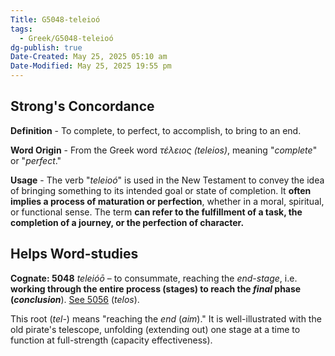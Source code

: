 ```yaml
---
Title: G5048-teleioó
tags:
  - Greek/G5048-teleioó
dg-publish: true
Date-Created: May 25, 2025 05:10 am
Date-Modified: May 25, 2025 19:55 pm
---
```

## Strong's Concordance

**Definition** - To complete, to perfect, to accomplish, to bring to an end.

**Word Origin** - From the Greek word *τέλειος (teleios)*, meaning "*complete*" or "*perfect*."

**Usage** - The verb "*teleioó*" is used in the New Testament to convey the idea of bringing something to its intended goal or state of completion. It **often implies a process of maturation or perfection**, whether in a moral, spiritual, or functional sense. The term **can refer to the fulfillment of a task, the completion of a journey, or the perfection of character.**

## Helps Word-studies

**Cognate: 5048** *teleióō* – to consummate, reaching the *end-stage*, i.e. **working through the entire process (stages) to reach the *final* phase (*conclusion***). [See 5056](https://biblehub.com/greek/5056.htm) (*telos*).

This root (*tel-*) means "reaching the *end* (*aim*)." It is well-illustrated with the old pirate's telescope, unfolding (extending out) one stage at a time to function at full-strength (capacity effectiveness).
